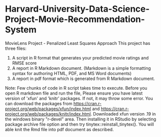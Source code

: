 # Harvard-University-Data-Science-Project-Movie-Recommendation-System
MovieLens Project - Penalized Least Squares Approach
This project has three files:
1) A script in R format that generates your predicted movie ratings and RMSE score
2) A report in R Markdown document. (Markdown is a simple formatting syntax for authoring HTML, PDF, and MS Word documents)
3) A report in pdf format which is generated from R Markdown document.

Note:
Few chunks of code in R script takes time to execute. Before you open R markdown file and run the file, Please ensure you have latest version of 'xfun' and 'knitr' packages. If not, it may throw some error. You can download the packages from https://cran.r-project.org/web/packages/xfun/index.html and
https://cran.r-project.org/web/packages/knitr/index.html. Downloaded xfun version .19 in the windows binary "r-devel" area. Then installing it in RStudio by selecting package archive file option and then try tinytex::reinstall_tinytex(). You will able knit the Rmd file into pdf document as described.
